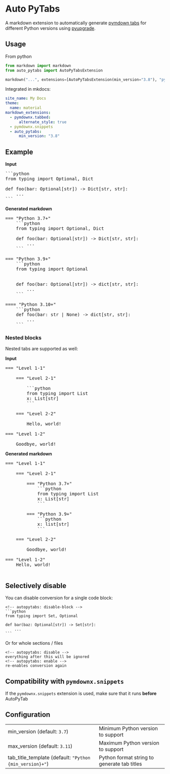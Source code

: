 # Auto PyTabs

A markdown extension to automatically generate 
[pymdown tabs](https://facelessuser.github.io/pymdown-extensions/extensions/tabbed/)
for different Python versions using [pyupgrade](https://github.com/asottile/pyupgrade).

## Usage

From python

```python
from markdown import markdown
from auto_pytabs import AutoPyTabsExtension

markdown("...", extensions=[AutoPyTabsExtension(min_version="3.8"), "pymdownx.tabbed"])
```

Integrated in mkdocs:

```yaml
site_name: My Docs
theme:
  name: material
markdown_extensions:
  - pymdownx.tabbed:
      alternate_style: true
  - pymdownx.snippets
  - auto_pytabs:
      min_version: "3.8"
```

## Example

**Input**

<pre>
```python
from typing import Optional, Dict

def foo(bar: Optional[str]) -> Dict[str, str]:
    ...
```
</pre>

**Generated markdown**

<pre>
=== "Python 3.7+"
    ```python
    from typing import Optional, Dict

    def foo(bar: Optional[str]) -> Dict[str, str]:
        ...
    ```

=== "Python 3.9+"
    ```python
    from typing import Optional
    
    
    def foo(bar: Optional[str]) -> dict[str, str]:
        ...
    ```

==== "Python 3.10+"
    ```python
    def foo(bar: str | None) -> dict[str, str]:
        ...
    ```
</pre>


### Nested blocks

Nested tabs are supported as well:

**Input**
<pre>
=== "Level 1-1"

    === "Level 2-1"

        ```python
        from typing import List
        x: List[str]
        ```

    === "Level 2-2"
    
        Hello, world!

=== "Level 1-2"

    Goodbye, world!
</pre>

**Generated markdown**

<pre>
=== "Level 1-1"

    === "Level 2-1"

        === "Python 3.7+"
            ```python
            from typing import List
            x: List[str]
            ```
        
        === "Python 3.9+"
            ```python
            x: list[str]
            ```

    === "Level 2-2"

        Goodbye, world!

=== "Level 1-2"
    Hello, world!
    
</pre>

## Selectively disable

You can disable conversion for a single code block:

    <!-- autopytabs: disable-block -->
    ```python
    from typing import Set, Optional
    
    def bar(baz: Optional[str]) -> Set[str]:
        ...
    ```

Or for whole sections / files

    <!-- autopytabs: disable -->
    everything after this will be ignored
    <!-- autopytabs: enable -->
    re-enables conversion again

## Compatibility with `pymdownx.snippets`

If the `pymdownx.snippets` extension is used, make sure that it runs **before** AutoPyTab

## Configuration

|                                                         |                                             |
|---------------------------------------------------------|---------------------------------------------|
| min_version (default: `3.7`)                            | Minimum Python version to support           |
| max_version (default: `3.11`)                           | Maximum Python version to support           |
| tab_title_template (default: `"Python {min_version}+"`) | Python format string to generate tab titles |

